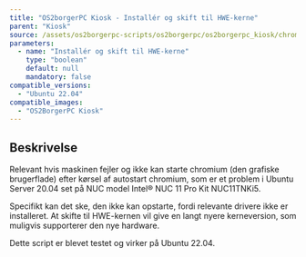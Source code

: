 ```yaml
---
title: "OS2borgerPC Kiosk - Installér og skift til HWE-kerne"
parent: "Kiosk"
source: /assets/os2borgerpc-scripts/os2borgerpc/os2borgerpc_kiosk/chromium_os2display_activate.sh
parameters:
  - name: "Installér og skift til HWE-kerne"
    type: "boolean"
    default: null
    mandatory: false
compatible_versions:
  - "Ubuntu 22.04"
compatible_images:
  - "OS2BorgerPC Kiosk"
---
```


## Beskrivelse
Relevant hvis maskinen fejler og ikke kan starte chromium (den grafiske brugerflade) efter kørsel af autostart chromium,
som er et problem i Ubuntu Server 20.04 set på NUC model Intel® NUC 11 Pro Kit NUC11TNKi5.

Specifikt kan det ske, den ikke kan opstarte, fordi relevante drivere ikke er installeret. 
At skifte til HWE-kernen vil give en langt nyere kerneversion, som muligvis supporterer den nye hardware.

Dette script er blevet testet og virker på Ubuntu 22.04.